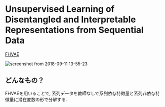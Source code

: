 # Unsupervised Learning of Disentangled and Interpretable Representations from Sequential Data
[FHVAE](https://arxiv.org/pdf/1709.07902.pdf)

![screenshot from 2018-09-11 13-55-23](https://user-images.githubusercontent.com/37444351/45338952-f5ffbf80-b5ca-11e8-86b3-67b69443cab2.png)

## どんなもの？
FHVAEを用いることで, 系列データを教師なしで系列依存特徴量と系列非依存特徴量に潜在変数の形で分解する. 
